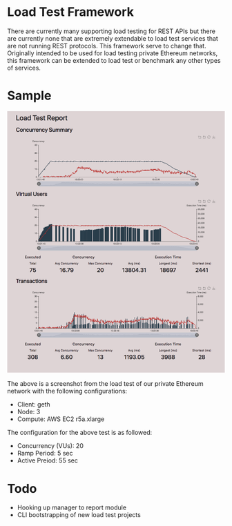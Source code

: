 # Load Test Framework

There are currently many supporting load testing for REST APIs but there are currently none that are extremely extendable to load test services that are not running REST protocols. This framework serve to change that. Originally intended to be used for load testing private Ethereum networks, this framework can be extended to load test or benchmark any other types of services.

# Sample

![Sample Report](./static/sample-report.png)

The above is a screenshot from the load test of our private Ethereum network with the following configurations:

- Client: geth
- Node: 3
- Compute: AWS EC2 r5a.xlarge

The configuration for the above test is as followed:

- Concurrency (VUs): 20
- Ramp Period: 5 sec
- Active Preiod: 55 sec

# Todo

- Hooking up manager to report module
- CLI bootstrapping of new load test projects